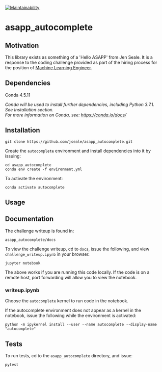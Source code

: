 [![Maintainability](https://api.codeclimate.com/v1/badges/a032938fea133db21c0d/maintainability)](https://codeclimate.com/repos/5beb899a714428026d005548/maintainability)

# asapp_autocomplete 

## Motivation 
This library exists as something of a 'Hello ASAPP' from Jen Seale. It is a response to the coding challenge provided as part of the hiring process for the position of [Machine Learning Engineer](https://jobs.lever.co/asapp-2/20112e96-2c3b-41e7-a602-61edb8e998b7).

## Dependencies 
Conda 4.5.11<br />

_Conda will be used to install further dependencies, including Python 3.7.1. See Installation section.<br />
For more information on Conda, see: https://conda.io/docs/_

## Installation 
```
git clone https://github.com/jseale/asapp_autocomplete.git
```
Create the `autocomplete` environment and install dependencies into it by issuing: <br /> 
```
cd asapp_autocomplete
conda env create -f environment.yml
```

To activate the environment:<br />
```
conda activate autocomplete
```

## Usage 

## Documentation

The challenge writeup is found in: <br/>
```
asapp_autocomplete/docs
```

To view the challenge writeup, cd to `docs`, issue the following, 
and view `challenge_writeup.ipynb` in your browser. <br />
```
jupyter notebook
```
The above works if you are running this code locally. If the code is on a remote host, 
port forwarding will allow you to view the notebook. 

### writeup.ipynb
Choose the `autocomplete` kernel to run code in the notebook.

If the autocomplete environment does not appear as a kernel in the notebook, issue the following
while the environment is activated:<br />
```
python -m ipykernel install --user --name autocomplete --display-name "autocomplete"
```

## Tests
To run tests, cd to the `asapp_autocomplete` directory, and issue: <br />
```
pytest
```

